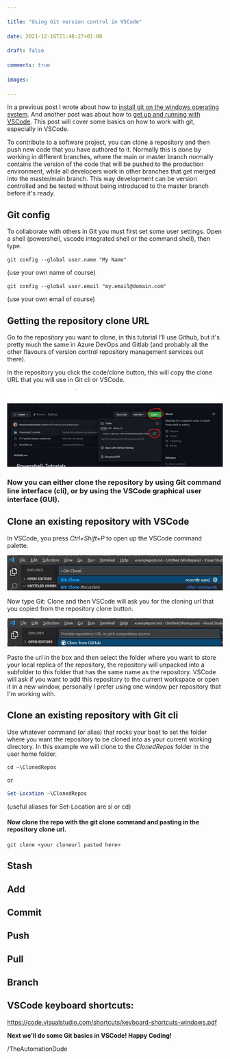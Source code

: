 ```yaml
--- 

title: "Using Git version control in VSCode" 

date: 2021-12-16T21:48:27+01:00 

draft: false

comments: true

images:

--- 
```


In a previous post I wrote about how to [install git on the windows operating system](/blog/posts/installgit/). And another post was about how to [get up and running with VSCode](/blog/posts/gettingupandreadywithvscode/). This post will cover some basics on how to work with git, especially in VSCode.


To contribute to a software project, you can clone a repository and then push new code that you have authored to it. Normally this is done by working in different branches, where the main or master branch normally contains the version of the code that will be pushed to the production environment, while all developers work in other branches that get merged into the master/main branch. This way development can be version controlled and be tested without being introduced to the master branch before it's ready.

## Git config
To collaborate with others in Git you must first set some user settings. Open a shell (powershell, vscode integrated shell or the command shell), then type.

`git config --global user.name "My Name"`

(use your own name of course)

`git config --global user.email "my.email@domain.com"`

(use your own email of course)

## Getting the repository clone URL
Go to the repository you want to clone, in this tutorial I'll use Github, but it's pretty much the same in Azure DevOps and Gitlab (and probably all the other flavours of version control repository management services out there). 


In the repository you click the code/clone button, this will copy the clone URL that you will use in Git cli or VSCode. 

![CloneURL](./clone.jpg)

### Now you can either clone the repository by using Git command line interface (cli), or by using the VSCode graphical user interface (GUI). 

## Clone an existing repository with VSCode
In VSCode, you press *Ctrl+Shift+P* to open up the VSCode command palette.

![VSCode Clone](./gitclone.jpg)

Now type Git: Clone and then VSCode will ask you for the cloning url that you copied from the repository clone button.

![VSCode CloneURL](./cloneurlvscode.jpg)

 Paste the url in the box and then select the folder where you want to store your local replica of the repository, the repository will unpacked into a subfolder to this folder that has the same name as the repository. VSCode will ask if you want to add this repository to the current workspace or open it in a new window, personally I prefer using one window per repository that I'm working with.

## Clone an existing repository with Git cli
Use whatever command (or alias) that rocks your boat to set the folder where you want the repository to be cloned into as your current working directory. In this example we will clone to the *ClonedRepos* folder in the user home folder.

```shell
cd ~\ClonedRepos
```
or
```Powershell
Set-Location ~\ClonedRepos
```
(useful aliases for Set-Location are sl or cd)

#### Now clone the repo with the git clone command and pasting in the repository clone url.

```shell
git clone <your cloneurl pasted here>
```

## Stash

## Add

## Commit

## Push

## Pull

## Branch



## VSCode keyboard shortcuts:
https://code.visualstudio.com/shortcuts/keyboard-shortcuts-windows.pdf


**Next we'll do some Git basics in VSCode! Happy Coding!**

/TheAutomationDude


